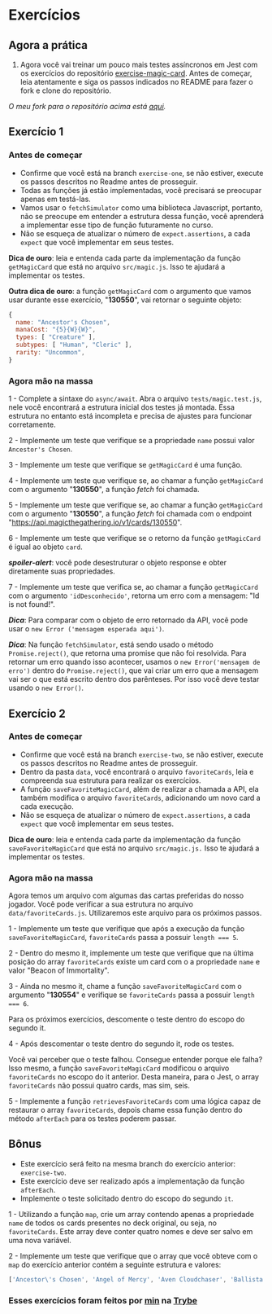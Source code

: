 # Exercícios

## Agora a prática

1. Agora você vai treinar um pouco mais testes assíncronos em Jest com os exercícios do repositório [exercise-magic-card](https://github.com/tryber/exercise-magic-card). Antes de começar, leia atentamente e siga os passos indicados no README para fazer o fork e clone do repositório.

_O meu fork para o repositório acima está [aqui](https://github.com/JonathanRei5/exercise-magic-card)._

## Exercício 1

### Antes de começar

* Confirme que você está na branch `exercise-one`, se não estiver, execute os passos descritos no Readme antes de prosseguir.
* Todas as funções já estão impĺementadas, você precisará se preocupar apenas em testá-las.
* Vamos usar o `fetchSimulator` como uma biblioteca Javascript, portanto, não se preocupe em entender a estrutura dessa função, você aprenderá a implementar esse tipo de função futuramente no curso.
* Não se esqueça de atualizar o número de `expect.assertions`, a cada `expect` que você implementar em seus testes.

**Dica de ouro**: leia e entenda cada parte da implementação da função `getMagicCard` que está no arquivo `src/magic.js`. Isso te ajudará a implementar os testes.

**Outra dica de ouro**: a função `getMagicCard` com o argumento que vamos usar durante esse exercício, "**130550**", vai retornar o seguinte objeto:
```javascript
{
  name: "Ancestor's Chosen",
  manaCost: "{5}{W}{W}",
  types: [ "Creature" ],
  subtypes: [ "Human", "Cleric" ],
  rarity: "Uncommon",
}
```

### Agora mão na massa

1 - Complete a sintaxe do `async/await`.
Abra o arquivo `tests/magic.test.js`, nele você encontrará a estrutura inicial dos testes já montada. Essa estrutura no entanto está incompleta e precisa de ajustes para funcionar corretamente.

2 - Implemente um teste que verifique se a propriedade `name` possui valor `Ancestor's Chosen`.

3 - Implemente um teste que verifique se `getMagicCard` é uma função.

4 - Implemente um teste que verifique se, ao chamar a função `getMagicCard` com o argumento "**130550**", a função *fetch* foi chamada.

5 - Implemente um teste que verifique se, ao chamar a função `getMagicCard` com o argumento "**130550**", a função *fetch* foi chamada com o endpoint "https://api.magicthegathering.io/v1/cards/130550".

6 - Implemente um teste que verifique se o retorno da função `getMagicCard` é igual ao objeto `card`.

***spoiler-alert***: você pode desestruturar o objeto response e obter diretamente suas propriedades.

7 - Implemente um teste que verifica se, ao chamar a função `getMagicCard` com o argumento `'idDesconhecido'`, retorna um erro com a mensagem: "Id is not found!".

***Dica***: Para comparar com o objeto de erro retornado da API, você pode usar o `new Error ('mensagem esperada aqui')`.

***Dica***: Na função `fetchSimulator`, está sendo usado o método `Promise.reject()`, que retorna uma promise que não foi resolvida. Para retornar um erro quando isso acontecer, usamos o `new Error('mensagem de erro')` dentro do `Promise.reject()`, que vai criar um erro que a mensagem vai ser o que está escrito dentro dos parênteses. Por isso você deve testar usando o `new Error()`.

## Exercício 2

### Antes de começar

* Confirme que você está na branch `exercise-two`, se não estiver, execute os passos descritos no Readme antes de prosseguir.
* Dentro da pasta `data`, você encontrará o arquivo `favoriteCards`, leia e compreenda sua estrutura para realizar os exercícios.
* A função `saveFavoriteMagicCard`, além de realizar a chamada a API, ela também modifica o arquivo `favoriteCards`, adicionando um novo card a cada execução.
* Não se esqueça de atualizar o número de `expect.assertions`, a cada `expect` que você implementar em seus testes.

**Dica de ouro**: leia e entenda cada parte da implementação da função `saveFavoriteMagicCard` que está no arquivo `src/magic.js.` Isso te ajudará a implementar os testes.

### Agora mão na massa

Agora temos um arquivo com algumas das cartas preferidas do nosso jogador. Você pode verificar a sua estrutura no arquivo `data/favoriteCards.js`. Utilizaremos este arquivo para os próximos passos.

1 - Implemente um teste que verifique que após a execução da função `saveFavoriteMagicCard`, `favoriteCards` passa a possuir `length === 5`.

2 - Dentro do mesmo it, implemente um teste que verifique que na última posição do array `favoriteCards` existe um card com o a propriedade `name` e valor "Beacon of Immortality".

3 - Ainda no mesmo it, chame a função `saveFavoriteMagicCard` com o argumento "**130554**" e verifique se `favoriteCards` passa a possuir `length === 6`.

Para os próximos exercícios, descomente o teste dentro do escopo do segundo it.

4 - Após descomentar o teste dentro do segundo it, rode os testes. 

Você vai perceber que o teste falhou. Consegue entender porque ele falha? Isso mesmo, a função `saveFavoriteMagicCard` modificou o arquivo `favoriteCards` no escopo do it anterior. Desta maneira, para o Jest, o array `favoriteCards` não possui quatro cards, mas sim, seis.

5 - Implemente a função `retrievesFavoriteCards` com uma lógica capaz de restaurar o array `favoriteCards`, depois chame essa função dentro do método `afterEach` para os testes poderem passar.

## Bônus

* Este exercício será feito na mesma branch do exercício anterior: `exercise-two`. 
* Este exercício deve ser realizado após a implementação da função `afterEach`.
* Implemente o teste solicitado dentro do escopo do segundo `it`.

1 - Utilizando a função `map`, crie um array contendo apenas a propriedade `name` de todos os cards presentes no deck original, ou seja, no `favoriteCards`. Este array deve conter quatro nomes e deve ser salvo em uma nova variável.

2 - Implemente um teste que verifique que o array que você obteve com o `map` do exercício anterior contém a seguinte estrutura e valores:

```js
['Ancestor\'s Chosen', 'Angel of Mercy', 'Aven Cloudchaser', 'Ballista Squad']
```

### Esses exercícios foram feitos por [min](https://www.linkedin.com/in/jonathanrei5/) na [Trybe](https://www.betrybe.com/)
